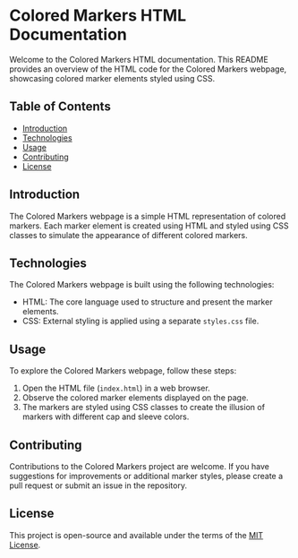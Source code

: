 # Colored Markers HTML Documentation

Welcome to the Colored Markers HTML documentation. This README provides an overview of the HTML code for the Colored Markers webpage, showcasing colored marker elements styled using CSS.

## Table of Contents
- [Introduction](#introduction)
- [Technologies](#technologies)
- [Usage](#usage)
- [Contributing](#contributing)
- [License](#license)

## Introduction
The Colored Markers webpage is a simple HTML representation of colored markers. Each marker element is created using HTML and styled using CSS classes to simulate the appearance of different colored markers.

## Technologies
The Colored Markers webpage is built using the following technologies:
- HTML: The core language used to structure and present the marker elements.
- CSS: External styling is applied using a separate `styles.css` file.

## Usage
To explore the Colored Markers webpage, follow these steps:
1. Open the HTML file (`index.html`) in a web browser.
2. Observe the colored marker elements displayed on the page.
3. The markers are styled using CSS classes to create the illusion of markers with different cap and sleeve colors.

## Contributing
Contributions to the Colored Markers project are welcome. If you have suggestions for improvements or additional marker styles, please create a pull request or submit an issue in the repository.

## License
This project is open-source and available under the terms of the [MIT License](LICENSE).
